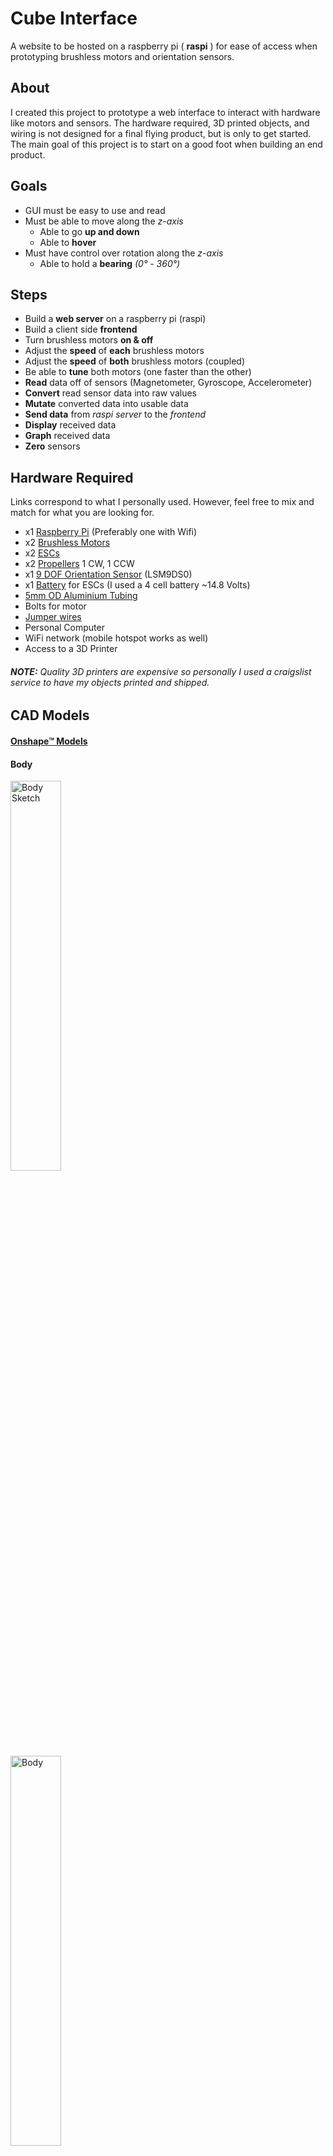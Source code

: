 # Cube Interface
A website to be hosted on a raspberry pi ( **raspi** ) for ease of access when prototyping brushless motors and orientation sensors.

## About
I created this project to prototype a web interface to interact with hardware like motors and sensors. The hardware required, 3D printed objects, and wiring is not designed for a final flying product, but is only to get started. The main goal of this project is to start on a good foot when building an end product. 

## Goals
- GUI must be easy to use and read
- Must be able to move along the *z-axis*
  - Able to go **up and down**
  - Able to **hover**
- Must have control over rotation along the *z-axis*
  - Able to hold a **bearing** *(0° - 360°)*

## Steps
- Build a **web server** on a raspberry pi (raspi)
- Build a client side **frontend**
- Turn brushless motors **on & off**
- Adjust the **speed** of **each** brushless motors
- Adjust the **speed** of **both** brushless motors (coupled)
- Be able to **tune** both motors (one faster than the other)
- **Read** data off of sensors (Magnetometer, Gyroscope, Accelerometer)
- **Convert** read sensor data into raw values
- **Mutate** converted data into usable data
- **Send data** from *raspi server* to the *frontend*
- **Display** received data
- **Graph** received data
- **Zero** sensors

## Hardware Required
Links correspond to what I personally used. However, feel free to mix and match  for what you are looking for. 
- x1 [Raspberry Pi](https://www.adafruit.com/category/105) (Preferably one with Wifi)
- x2 [Brushless Motors](https://hobbyking.com/en_us/multistar-v-spec-1104-3600kv-multi-rotor-motor-ccw.html)
- x2 [ESCs](https://hobbyking.com/en_us/blheli-s-30a.html)
- x2 [Propellers](https://hobbyking.com/en_us/racekraft-3041-q4cs-clear-4pcs-set.html) 1 CW, 1 CCW
- x1 [9 DOF Orientation Sensor](https://www.adafruit.com/product/2020) (LSM9DS0)
- x1 [Battery](https://hobbyking.com/en_us/batteries-chargers.html) for ESCs (I used a 4 cell battery ~14.8 Volts)
- [5mm OD Aluminium Tubing](https://eugenetoyandhobby.com/shop/k-s-9804-round-aluminum-tube-5mm-od-x-45mm-wall-3/?gclid=CjwKCAjw4MP5BRBtEiwASfwAL_PvMPWYh1XuFTzg9hOkHAozzurpU4z9uvWdKBa1yrM101omjyYUCBoC0V0QAvD_BwE)
- Bolts for motor
- [Jumper wires](https://www.adafruit.com/?q=jumper%20wires)
- Personal Computer
- WiFi network (mobile hotspot works as well)
- Access to a 3D Printer

###### ***NOTE:** Quality 3D printers are expensive so personally I used a craigslist service to have my objects printed and shipped.*

## CAD Models
#### [Onshape™ Models](https://cad.onshape.com/documents/c5a66f21c28828a756cf88b1/w/3172519d3cd5b9c9eeba6fb3/e/0769fcc171bb256ae3bfbe8a)
#### Body
<div class="row">
  <div class="col">
    <img src="./readme_images/body_sketch.png" alt="Body Sketch" width="40%"/>
  </div>
  <div class="col">
    <img src="./readme_images/body.png" alt="Body" width="40%"/>
  </div>
</div>

#### Motor Mount
<div class="row">
  <div class="col">
    <img src="./readme_images/mount_sketch.png" alt="Motor Mount Sketch" width="40%"/>
  </div>
  <div class="col">
    <img src="./readme_images/mount.png" alt="Motor Mount" width="40%"/>
  </div>
</div>


## Wiring
#### ***NOTE:** I am not good with fritzing™ software, use notes as well.*
- red chip --> LSM9DS0
- 9v Battery --> 14.8v LiPo Batter

![Wiring](./readme_images/wiring.png)

###### ***NOTE:** This is a general representation, soldering may be required to connect wires to sensor, esc, motor, and battery.*

###### ***NOTE:** Breadboard can be disregarded and connections can be made directly between entities*

## Installation - Raspi Terminal
```bash
$ git clone https://github.com/robertIanClarkson/Cube-Interface.git
$ cd Cube-Interface
$ sudo npm install
```

## Running
#### Raspi Terminal (in 'Cube-Interface' directory)
##### Need ip address of raspi 
```bash
$ hostname -I
10.0.0.105
```
##### Start server
```bash
$ make go
```

#### On Personal Computer
##### enter ip address followed by :3000 into web browser(Chrome or Firefox)
```bash
10.0.0.105:3000
```

## Usage

## Journal
###### This Project was started in 2017. I was very new to programming but was able to get the motors running via a terminal menu. I could not produce enough thrust out of the brushless motors and stopped working on the project. In May of 2020, upon Covid-19 I had a surplus of time and a much better understanding of programming and decided to pick the project back up. Ironically using the same parts as in 2017, I was able to create enough thrust by simply putting my 2 7.4v batteries in series, doubling the voltage. However, the motors and propellers I was using where incredibly violent and loud leading me to make a smaller model. This allowed me to prototype at my desk without be too loud (was still pretty loud). After many hours of working on this project it was really starting to come together and I decided to keep this journal as well as pictures and videos.

```
8/11/2020
Worked on both motor speed sliders and the coupled slider be responsive to each other
Made my first draft of the README
```

## Contributing
Pull requests are welcome. For major changes, please open an issue first to discuss what you would like to change.

Please make sure to update tests as appropriate.

## License
[MIT](https://choosealicense.com/licenses/mit/)
